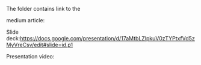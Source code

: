 The folder contains link to the

medium article: 

Slide deck:https://docs.google.com/presentation/d/17aMtbLZlpkuV0zTYPtxfVd5zMyVreCsv/edit#slide=id.p1

Presentation video: 
